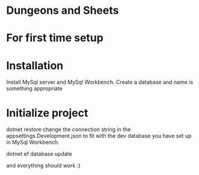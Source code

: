 # Dungeons and Sheets

# For first time setup

# Installation
Install MySql server and MySql Workbench.
Create a database and name is something appropriate

# Initialize project
dotnet restore
change the connection string in the appsettings.Development.json to fit with the dev database you have set up in MySql Workbench.

dotnet ef database update


and everything should work :)